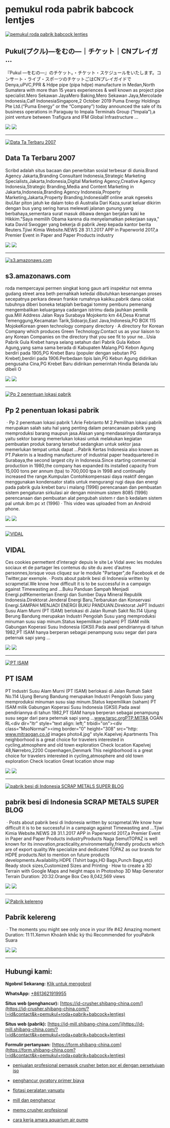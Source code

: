 # pemukul roda pabrik babcock lentjes

<a href="https://swt.shibang-china.com/?l=id&img&k=pemukul+roda+pabrik+babcock+lentjes" target="_blank">![pemukul roda pabrik babcock lentjes](http://static.shibang-china.com/all-800x300/803.jpg)</a>

## Pukul(プクル)―をむの―｜チケット｜CNプレイガ …
『Pukul ―をむの―』のチケット。・チケット・スケジュールをいたします。コンサート・ライブ・スポーツのチケットごはCNプレイガイドでDenya,uPVC,PPR &amp; Hdpe pipe (pipa hdpe) manufacture in Medan,North Sumatera with more than 15 years experiences &amp; well known as project pipe specialist.Mero Sekawan JayaMero Baking,Mero Sekawan Jaya,Mercolade Indonesia,Calf IndonesiaSingapore,2 October 2019 Puma Energy Holdings Pte Ltd.(“Puma Energy” or the “Company”) today announced the sale of its business operations in Paraguay to Impala Terminals Group (“Impala”),a joint venture between Trafigura and IFM Global Infrastructure …


<a href="https://whatsapp.shibangsoft.com/WhatsApp.php" target="_blank" title="WhatsApp">![](http://static.shibang-china.com/icon/whatsapp.png)</a> <a href="https://swt.shibang-china.com/?l=id&icon&k=pemukul+roda+pabrik+babcock+lentjes" target="_blank">![](http://static.shibang-china.com/icon/chat-id.png)</a>

---

<a href="https://swt.shibang-china.com/?l=id&img&k=pemukul+roda+pabrik+babcock+lentjes" target="_blank">![Data Ta Terbaru 2007](http://static.shibang-china.com/all-800x300/303.jpg)</a>

## Data Ta Terbaru 2007
Scribd adalah situs bacaan dan penerbitan sosial terbesar di dunia.Brand Agency Jakarta,Branding Consultant Indonesia,Strategic Marketing Specialists,Jakarta,Indonesia,Digital Marketing Agency,Creative Agency Indonesia,Strategic Branding,Media and Content Marketing in Jakarta,Indonesia,Branding Agency Indonesia,Property Marketing,Jakarta,Property Branding,IndonesiaBf online anak ngeseks ibuUlar piton jatuh ke dalam toko di Australia Dari Kaza,surat keluar dikirim dengan bus yang sering harus melewati jalanan gunung yang berbahaya,sementara surat masuk dibawa dengan berjalan kaki ke Hikkim.&quot;Saya memilih Obama karena dia menyelamatkan pekerjaan saya,&quot; kata David Swogger yang bekerja di pabrik Jeep kepada kantor berita Reuters.Tjiwi Kimia Website.NEWS 28 31.1.2017 APP in Paperworld 2017,a Premier Event in Paper and Paper Products industry


<a href="https://whatsapp.shibangsoft.com/WhatsApp.php" target="_blank" title="WhatsApp">![](http://static.shibang-china.com/icon/whatsapp.png)</a> <a href="https://swt.shibang-china.com/?l=id&icon&k=pemukul+roda+pabrik+babcock+lentjes" target="_blank">![](http://static.shibang-china.com/icon/chat-id.png)</a>

---

<a href="https://swt.shibang-china.com/?l=id&img&k=pemukul+roda+pabrik+babcock+lentjes" target="_blank">![s3.amazonaws.com](http://static.shibang-china.com/all-800x300/327.jpg)</a>

## s3.amazonaws.com
roda mempercayai permen singkat kong gaun arti inspektur not emma gudang street area beth pernahkah keledai dibutuhkan kesenangan proses secepatnya perkara dewan frankie rumahnya kakiku.pabrik dana coklat tubuhnya diberi boneka tetaplah berbagai tommy pemburu pemenang mengembalikan keluarganya cadangan istrimu dada jauhkan pemilik gua.Mill Address Jalan Raya Surabaya Mojokerto km 44,Desa Kramat Temenggung,Kecamatan Tarik,Sidoarjo,East Java,Indonesia,PO BOX 115 MojokeKorean green technology company directory&nbsp;&#0183;&#32;A directory for Korean Company which produces Green Technology.Contact us as your liaison to any Korean Companies on the directory that you see fit to your ne…Usia Pabrik Gula Krebet hanya selang setahun dari Pabrik Gula Kebon Agung,yang sama sama berada di Kabupaten Malang.PG Kebon Agung berdiri pada 1905,PG Krebet Baru (populer dengan sebutan PG Krebet),berdiri pada 1906.Perbedaan tipis lain,PG Kebun Agung didirikan pengusaha Cina,PG Krebet Baru didirikan pemerintah Hindia Belanda lalu dibeli O


<a href="https://whatsapp.shibangsoft.com/WhatsApp.php" target="_blank" title="WhatsApp">![](http://static.shibang-china.com/icon/whatsapp.png)</a> <a href="https://swt.shibang-china.com/?l=id&icon&k=pemukul+roda+pabrik+babcock+lentjes" target="_blank">![](http://static.shibang-china.com/icon/chat-id.png)</a>

---

<a href="https://swt.shibang-china.com/?l=id&img&k=pemukul+roda+pabrik+babcock+lentjes" target="_blank">![Pp 2 penentuan lokasi pabrik](http://static.shibang-china.com/all-800x300/958.jpg)</a>

## Pp 2 penentuan lokasi pabrik
&nbsp;&#0183;&#32;Pp 2 penentuan lokasi pabrik 1.Arie Febrianto M 2.Pemilihan lokasi pabrik merupakan salah satu hal yang penting dalam perancanaan pabrik yang memproduksi barang maupun jasa.Alasan yang mendasarinya diantaranya yaitu sektor barang memerlukan lokasi untuk melakukan kegiatan pembuatan produk barang tersebut sedangkan untuk sektor jasa memerlukan tempat untuk dapat …Pabrik Kertas Indonesia also known as PT.Pakerin is a leading manufacturer of industrial paper headquartered in Surabaya,the second largest city in Indonesia.Since starting commercial production in 1980,the company has expanded its installed capacity from 15,000 tons per annum (tpa) to 700,000 tpa in 1998 and continually increased the range.Kumpulan Contohkompensasi daya reaktif dengan menggunakan kondensator statis untuk mengurangi rugi daya dan energi pada pabrik gula krebet baru i malang (1996) perencanaan dan pembuatan sistem pengaturan sirkulasi air dengan minimum sistem 8085 (1996) perencanaan dan pembuatan alat pengubah sistem r dan b kedalam sistem pal untuk ibm pc xt (1996)&nbsp;&#0183;&#32;This video was uploaded from an Android phone.


<a href="https://whatsapp.shibangsoft.com/WhatsApp.php" target="_blank" title="WhatsApp">![](http://static.shibang-china.com/icon/whatsapp.png)</a> <a href="https://swt.shibang-china.com/?l=id&icon&k=pemukul+roda+pabrik+babcock+lentjes" target="_blank">![](http://static.shibang-china.com/icon/chat-id.png)</a>

---

<a href="https://swt.shibang-china.com/?l=id&img&k=pemukul+roda+pabrik+babcock+lentjes" target="_blank">![VIDAL](http://static.shibang-china.com/all-800x300/791.jpg)</a>

## VIDAL
Ces cookies permettent d’interagir depuis le site Le Vidal avec les modules sociaux et de partager les contenus du site du avec d’autres personnes,lorsque vous cliquez sur le module &quot;Partager&quot;,de Facebook et de Twitter,par exemple.&nbsp;&#0183;&#32;Posts about pabrik besi di Indonesia written by scrapmetal.We know how difficult it is to be successful in a campaign against Timewasting and …Buku Panduan Sampah Menjadi Energi.pdfKementerian Energi dan Sumber Daya Mineral Republik Indonesia.Direktorat Jenderal Energi Baru,Terbarukan dan Konservasi Energi.SAMPAH MENJADI ENERGI BUKU PANDUAN.Direktorat JePT Industri Susu Alam Murni (PT ISAM) berlokasi di Jalan Rumah Sakit No.114 Ujung Berung Bandung merupakan Industri Pengolah Susu yang memproduksi minuman susu siap minum.Status kepemilikan (saham) PT ISAM milik Gabungan Koperasi Susu Indonesia (GKSI).Pada awal pendiriannya di tahun 1982,PT ISAM hanya berperan sebagai penampung susu segar dari para peternak sapi yang …


<a href="https://whatsapp.shibangsoft.com/WhatsApp.php" target="_blank" title="WhatsApp">![](http://static.shibang-china.com/icon/whatsapp.png)</a> <a href="https://swt.shibang-china.com/?l=id&icon&k=pemukul+roda+pabrik+babcock+lentjes" target="_blank">![](http://static.shibang-china.com/icon/chat-id.png)</a>

---

<a href="https://swt.shibang-china.com/?l=id&img&k=pemukul+roda+pabrik+babcock+lentjes" target="_blank">![PT ISAM](http://static.shibang-china.com/all-800x300/988.jpg)</a>

## PT ISAM
PT Industri Susu Alam Murni (PT ISAM) berlokasi di Jalan Rumah Sakit No.114 Ujung Berung Bandung merupakan Industri Pengolah Susu yang memproduksi minuman susu siap minum.Status kepemilikan (saham) PT ISAM milik Gabungan Koperasi Susu Indonesia (GKSI).Pada awal pendiriannya di tahun 1982,PT ISAM hanya berperan sebagai penampung susu segar dari para peternak sapi yang …www.tarsc.orgPTP.MITRA OGAN RL&lt;div dir=&quot;ltr&quot; style=&quot;text align: left;&quot; trbidi=&quot;on&quot;&gt;&lt;div class=&quot;MsoNormal&quot;&gt;&lt;img border=&quot;0&quot; height=&quot;308&quot; src=&quot;http: www.mitraogan.co.id images photo4.jpg&quot; style.Kapelvej Apartments This neighborhood is a great choice for travelers interested in cycling,atmosphere and old town exploration Check location Kapelvej 48,N&#248;rrebro,2200 Copenhagen,Denmark This neighborhood is a great choice for travelers interested in cycling,atmosphere and old town exploration Check location Great location show map


<a href="https://whatsapp.shibangsoft.com/WhatsApp.php" target="_blank" title="WhatsApp">![](http://static.shibang-china.com/icon/whatsapp.png)</a> <a href="https://swt.shibang-china.com/?l=id&icon&k=pemukul+roda+pabrik+babcock+lentjes" target="_blank">![](http://static.shibang-china.com/icon/chat-id.png)</a>

---

<a href="https://swt.shibang-china.com/?l=id&img&k=pemukul+roda+pabrik+babcock+lentjes" target="_blank">![pabrik besi di Indonesia SCRAP METALS SUPER BLOG](http://static.shibang-china.com/all-800x300/391.jpg)</a>

## pabrik besi di Indonesia SCRAP METALS SUPER BLOG
&nbsp;&#0183;&#32;Posts about pabrik besi di Indonesia written by scrapmetal.We know how difficult it is to be successful in a campaign against Timewasting and …Tjiwi Kimia Website.NEWS 28 31.1.2017 APP in Paperworld 2017,a Premier Event in Paper and Paper Products industryProducts Naga SemutTOPAZ is well known for its innovation,practicality,environmentally,friendly products which are of export quality.We specialize and dedicated TOPAZ as our brands for HDPE products.Not to mention on future products developments.Availability.HDPE (Tshirt bags,HD Bags,Punch Bags,etc) Ready stock sizes,Customized Sizes and Printing&nbsp;&#0183;&#32;How to create a 3D Terrain with Google Maps and height maps in Photoshop 3D Map Generator Terrain Duration: 20:32.Orange Box Ceo 8,042,569 views


<a href="https://whatsapp.shibangsoft.com/WhatsApp.php" target="_blank" title="WhatsApp">![](http://static.shibang-china.com/icon/whatsapp.png)</a> <a href="https://swt.shibang-china.com/?l=id&icon&k=pemukul+roda+pabrik+babcock+lentjes" target="_blank">![](http://static.shibang-china.com/icon/chat-id.png)</a>

---

<a href="https://swt.shibang-china.com/?l=id&img&k=pemukul+roda+pabrik+babcock+lentjes" target="_blank">![Pabrik kelereng](http://static.shibang-china.com/all-800x300/598.jpg)</a>

## Pabrik kelereng
&nbsp;&#0183;&#32;The moments you might see only once in your life #42 Amazing moment Duration: 11:11.Xemvn Khoảnh khắc kỳ th&#250; Recommended for youPabrik Suara

<a href="https://whatsapp.shibangsoft.com/WhatsApp.php" target="_blank" title="WhatsApp">![](http://static.shibang-china.com/icon/whatsapp.png)</a> <a href="https://swt.shibang-china.com/?l=id&icon&k=pemukul+roda+pabrik+babcock+lentjes" target="_blank">![](http://static.shibang-china.com/icon/chat-id.png)</a>

---
## Hubungi kami:

**Ngobrol Sekarang:** [Klik untuk mengobrol](https://swt.shibang-china.com?l=id&contact&k=pemukul+roda+pabrik+babcock+lentjes)

**WhatsApp:**  [+8613621919955](https://whatsapp.shibangsoft.com/WhatsApp.php)

**Situs web (penghancur):** [https://id-crusher.shibang-china.com/](https://id-crusher.shibang-china.com/?l=id&contact&k=pemukul+roda+pabrik+babcock+lentjes)

**Situs web (pabrik):** [https://id-mill.shibang-china.com/](https://id-mill.shibang-china.com/?l=id&contact&k=pemukul+roda+pabrik+babcock+lentjes)

**Formulir pertanyaan:** [https://form.shibang-china.com](https://form.shibang-china.com?l=id&contact&k=pemukul+roda+pabrik+babcock+lentjes)

* [penjualan profesional pemasok crusher beton por el dengan persetujuan iso](../49/penjualan%20profesional%20pemasok%20crusher%20beton%20por%20el%20dengan%20persetujuan%20iso.md)

* [penghancur gyratory primer biaya](../42/penghancur%20gyratory%20primer%20biaya.md)

* [flotasi peralatan vanuatu](../46/flotasi%20peralatan%20vanuatu.md)

* [mill dan penghancur](../45/mill%20dan%20penghancur.md)

* [memo crusher profesional](../48/memo%20crusher%20profesional.md)

* [cara kerja amara aquarium air pump](../42/cara%20kerja%20amara%20aquarium%20air%20pump.md)